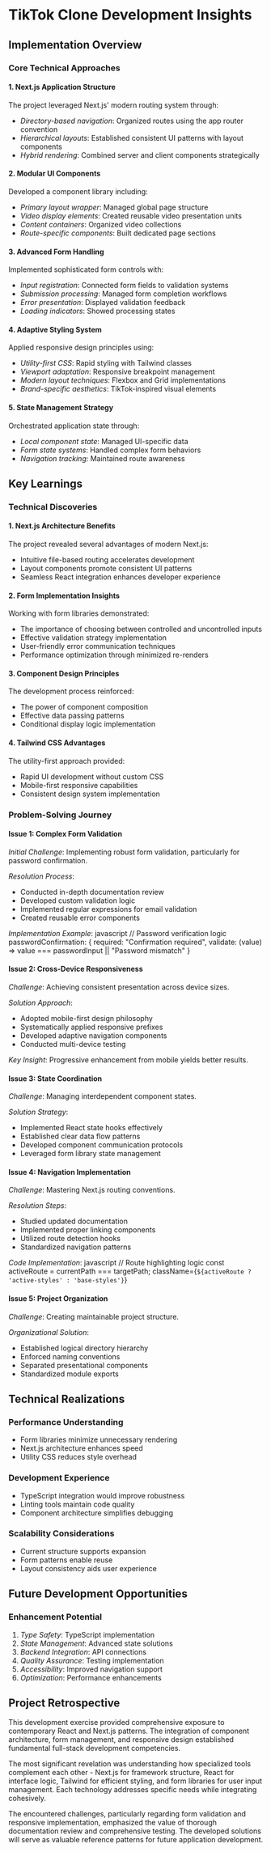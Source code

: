# TikTok Clone Development Insights

## Implementation Overview

### Core Technical Approaches

#### 1. Next.js Application Structure
The project leveraged Next.js' modern routing system through:
- *Directory-based navigation*: Organized routes using the app router convention
- *Hierarchical layouts*: Established consistent UI patterns with layout components
- *Hybrid rendering*: Combined server and client components strategically

#### 2. Modular UI Components
Developed a component library including:
- *Primary layout wrapper*: Managed global page structure
- *Video display elements*: Created reusable video presentation units
- *Content containers*: Organized video collections
- *Route-specific components*: Built dedicated page sections

#### 3. Advanced Form Handling
Implemented sophisticated form controls with:
- *Input registration*: Connected form fields to validation systems
- *Submission processing*: Managed form completion workflows
- *Error presentation*: Displayed validation feedback
- *Loading indicators*: Showed processing states

#### 4. Adaptive Styling System
Applied responsive design principles using:
- *Utility-first CSS*: Rapid styling with Tailwind classes
- *Viewport adaptation*: Responsive breakpoint management
- *Modern layout techniques*: Flexbox and Grid implementations
- *Brand-specific aesthetics*: TikTok-inspired visual elements

#### 5. State Management Strategy
Orchestrated application state through:
- *Local component state*: Managed UI-specific data
- *Form state systems*: Handled complex form behaviors
- *Navigation tracking*: Maintained route awareness

## Key Learnings

### Technical Discoveries

#### 1. Next.js Architecture Benefits
The project revealed several advantages of modern Next.js:
- Intuitive file-based routing accelerates development
- Layout components promote consistent UI patterns
- Seamless React integration enhances developer experience

#### 2. Form Implementation Insights
Working with form libraries demonstrated:
- The importance of choosing between controlled and uncontrolled inputs
- Effective validation strategy implementation
- User-friendly error communication techniques
- Performance optimization through minimized re-renders

#### 3. Component Design Principles
The development process reinforced:
- The power of component composition
- Effective data passing patterns
- Conditional display logic implementation

#### 4. Tailwind CSS Advantages
The utility-first approach provided:
- Rapid UI development without custom CSS
- Mobile-first responsive capabilities
- Consistent design system implementation

### Problem-Solving Journey

#### Issue 1: Complex Form Validation
*Initial Challenge*: Implementing robust form validation, particularly for password confirmation.

*Resolution Process*:
- Conducted in-depth documentation review
- Developed custom validation logic
- Implemented regular expressions for email validation
- Created reusable error components

*Implementation Example*:
javascript
// Password verification logic
passwordConfirmation: {
  required: "Confirmation required",
  validate: (value) => 
    value === passwordInput || "Password mismatch"
}


#### Issue 2: Cross-Device Responsiveness
*Challenge*: Achieving consistent presentation across device sizes.

*Solution Approach*:
- Adopted mobile-first design philosophy
- Systematically applied responsive prefixes
- Developed adaptive navigation components
- Conducted multi-device testing

*Key Insight*: Progressive enhancement from mobile yields better results.

#### Issue 3: State Coordination
*Challenge*: Managing interdependent component states.

*Solution Strategy*:
- Implemented React state hooks effectively
- Established clear data flow patterns
- Developed component communication protocols
- Leveraged form library state management

#### Issue 4: Navigation Implementation
*Challenge*: Mastering Next.js routing conventions.

*Resolution Steps*:
- Studied updated documentation
- Implemented proper linking components
- Utilized route detection hooks
- Standardized navigation patterns

*Code Implementation*:
javascript
// Route highlighting logic
const activeRoute = currentPath === targetPath;
className={`${activeRoute ? 'active-styles' : 'base-styles'}`}


#### Issue 5: Project Organization
*Challenge*: Creating maintainable project structure.

*Organizational Solution*:
- Established logical directory hierarchy
- Enforced naming conventions
- Separated presentational components
- Standardized module exports

## Technical Realizations

### Performance Understanding
- Form libraries minimize unnecessary rendering
- Next.js architecture enhances speed
- Utility CSS reduces style overhead

### Development Experience
- TypeScript integration would improve robustness
- Linting tools maintain code quality
- Component architecture simplifies debugging

### Scalability Considerations
- Current structure supports expansion
- Form patterns enable reuse
- Layout consistency aids user experience

## Future Development Opportunities

### Enhancement Potential
1. *Type Safety*: TypeScript implementation
2. *State Management*: Advanced state solutions
3. *Backend Integration*: API connections
4. *Quality Assurance*: Testing implementation
5. *Accessibility*: Improved navigation support
6. *Optimization*: Performance enhancements

## Project Retrospective

This development exercise provided comprehensive exposure to contemporary React and Next.js patterns. The integration of component architecture, form management, and responsive design established fundamental full-stack development competencies.

The most significant revelation was understanding how specialized tools complement each other - Next.js for framework structure, React for interface logic, Tailwind for efficient styling, and form libraries for user input management. Each technology addresses specific needs while integrating cohesively.

The encountered challenges, particularly regarding form validation and responsive implementation, emphasized the value of thorough documentation review and comprehensive testing. The developed solutions will serve as valuable reference patterns for future application development.
